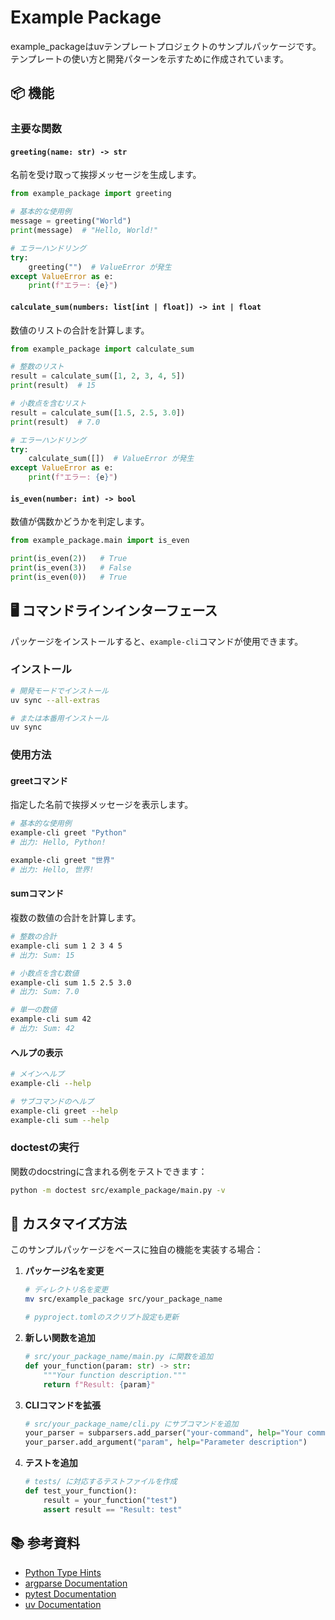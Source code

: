 # Example Package

example_packageはuvテンプレートプロジェクトのサンプルパッケージです。テンプレートの使い方と開発パターンを示すために作成されています。

## 📦 機能

### 主要な関数

#### `greeting(name: str) -> str`
名前を受け取って挨拶メッセージを生成します。

```python
from example_package import greeting

# 基本的な使用例
message = greeting("World")
print(message)  # "Hello, World!"

# エラーハンドリング
try:
    greeting("")  # ValueError が発生
except ValueError as e:
    print(f"エラー: {e}")
```

#### `calculate_sum(numbers: list[int | float]) -> int | float`
数値のリストの合計を計算します。

```python
from example_package import calculate_sum

# 整数のリスト
result = calculate_sum([1, 2, 3, 4, 5])
print(result)  # 15

# 小数点を含むリスト
result = calculate_sum([1.5, 2.5, 3.0])
print(result)  # 7.0

# エラーハンドリング
try:
    calculate_sum([])  # ValueError が発生
except ValueError as e:
    print(f"エラー: {e}")
```

#### `is_even(number: int) -> bool`
数値が偶数かどうかを判定します。

```python
from example_package.main import is_even

print(is_even(2))   # True
print(is_even(3))   # False
print(is_even(0))   # True
```

## 🖥️ コマンドラインインターフェース

パッケージをインストールすると、`example-cli`コマンドが使用できます。

### インストール

```bash
# 開発モードでインストール
uv sync --all-extras

# または本番用インストール
uv sync
```

### 使用方法

#### greetコマンド
指定した名前で挨拶メッセージを表示します。

```bash
# 基本的な使用例
example-cli greet "Python"
# 出力: Hello, Python!

example-cli greet "世界"  
# 出力: Hello, 世界!
```

#### sumコマンド
複数の数値の合計を計算します。

```bash
# 整数の合計
example-cli sum 1 2 3 4 5
# 出力: Sum: 15

# 小数点を含む数値
example-cli sum 1.5 2.5 3.0
# 出力: Sum: 7.0

# 単一の数値
example-cli sum 42
# 出力: Sum: 42
```

#### ヘルプの表示

```bash
# メインヘルプ
example-cli --help

# サブコマンドのヘルプ
example-cli greet --help
example-cli sum --help
```


### doctestの実行

関数のdocstringに含まれる例をテストできます：

```bash
python -m doctest src/example_package/main.py -v
```

## 🔧 カスタマイズ方法

このサンプルパッケージをベースに独自の機能を実装する場合：

1. **パッケージ名を変更**
   ```bash
   # ディレクトリ名を変更
   mv src/example_package src/your_package_name
   
   # pyproject.tomlのスクリプト設定も更新
   ```

2. **新しい関数を追加**
   ```python
   # src/your_package_name/main.py に関数を追加
   def your_function(param: str) -> str:
       """Your function description."""
       return f"Result: {param}"
   ```

3. **CLIコマンドを拡張**
   ```python
   # src/your_package_name/cli.py にサブコマンドを追加
   your_parser = subparsers.add_parser("your-command", help="Your command help")
   your_parser.add_argument("param", help="Parameter description")
   ```

4. **テストを追加**
   ```python
   # tests/ に対応するテストファイルを作成
   def test_your_function():
       result = your_function("test")
       assert result == "Result: test"
   ```

## 📚 参考資料

- [Python Type Hints](https://docs.python.org/3/library/typing.html)
- [argparse Documentation](https://docs.python.org/3/library/argparse.html)
- [pytest Documentation](https://docs.pytest.org/)
- [uv Documentation](https://docs.astral.sh/uv/)